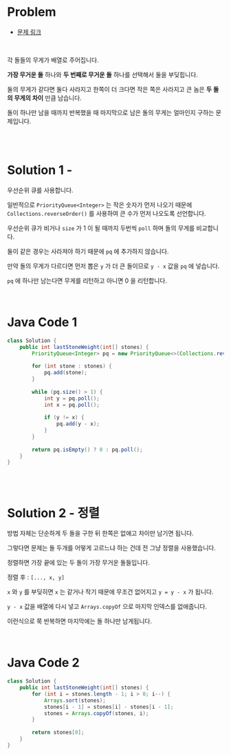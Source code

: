 # Problem

- [문제 링크](https://leetcode.com/problems/last-stone-weight/)

<br>

각 돌들의 무게가 배열로 주어집니다.

**가장 무거운 돌** 하나와 **두 번째로 무거운 돌** 하나를 선택해서 둘을 부딪힙니다.

둘의 무게가 같다면 둘다 사라지고 한쪽이 더 크다면 작은 쪽은 사라지고 큰 놈은 **두 돌의 무게의 차이** 만큼 남습니다.

돌이 하나만 남을 때까지 반복했을 때 마지막으로 남은 돌의 무게는 얼마인지 구하는 문제입니다.

<br><br>

# Solution 1 - 

우선순위 큐를 사용합니다.

일반적으로 `PriorityQueue<Integer>` 는 작은 숫자가 먼저 나오기 때문에 `Collections.reverseOrder()` 를 사용하여 큰 수가 먼저 나오도록 선언합니다.

우선순위 큐가 비거나 `size` 가 1 이 될 때까지 두번씩 `poll` 하며 돌의 무게를 비교합니다.

둘이 같은 경우는 사라져야 하기 때문에 `pq` 에 추가하지 않습니다.

만약 돌의 무게가 다르다면 먼저 뽑은 `y` 가 더 큰 돌이므로 `y - x` 값을 `pq` 에 넣습니다.

`pq` 에 하나만 남는다면 무게를 리턴하고 아니면 0 을 리턴합니다.

<br>

# Java Code 1

```java
class Solution {
    public int lastStoneWeight(int[] stones) {
        PriorityQueue<Integer> pq = new PriorityQueue<>(Collections.reverseOrder());
        
        for (int stone : stones) {
            pq.add(stone);
        }
        
        while (pq.size() > 1) {
            int y = pq.poll();
            int x = pq.poll();
            
            if (y != x) {
                pq.add(y - x);
            }
        }
        
        return pq.isEmpty() ? 0 : pq.poll();
    }
}
```

<br><br>

# Solution 2 - 정렬

방법 자체는 단순하게 두 돌을 구한 뒤 한쪽은 없애고 차이만 남기면 됩니다.

그렇다면 문제는 돌 두개를 어떻게 고르느냐 하는 건데 전 그냥 정렬을 사용했습니다.

정렬하면 가장 끝에 있는 두 돌이 가장 무거운 돌들입니다.

정렬 후 : `[..., x, y]`

`x` 와 `y` 를 부딪히면 `x` 는 같거나 작기 때문에 무조건 없어지고 `y = y - x` 가 됩니다.

`y - x` 값을 배열에 다시 넣고 `Arrays.copyOf` 으로 마지막 인덱스를 없애줍니다.

이런식으로 쭉 반복하면 마지막에는 돌 하나만 남게됩니다.

<br>

# Java Code 2

```java
class Solution {
    public int lastStoneWeight(int[] stones) {
        for (int i = stones.length - 1; i > 0; i--) {
            Arrays.sort(stones);
            stones[i - 1] = stones[i] - stones[i - 1];
            stones = Arrays.copyOf(stones, i);
        }
        
        return stones[0];
    }
}
```
